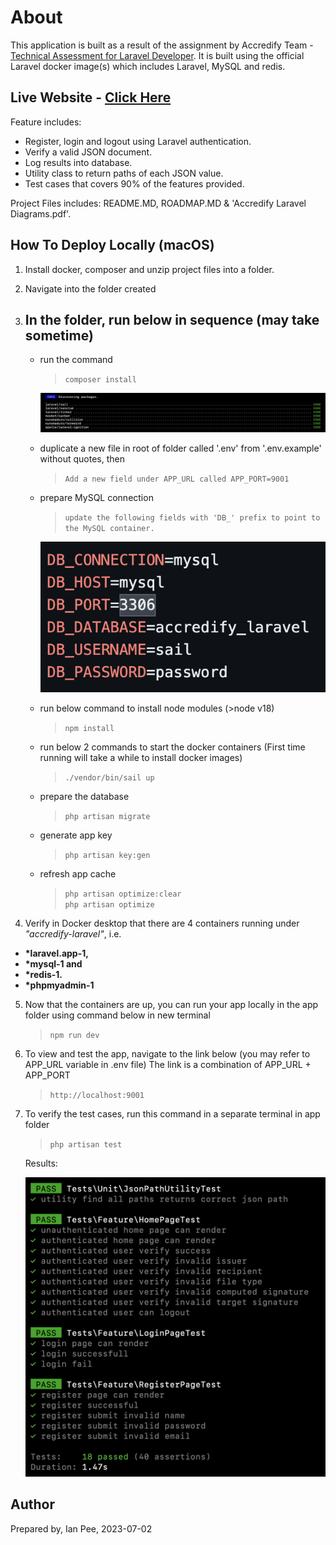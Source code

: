 # About
This application is built as a result of the assignment by Accredify Team - [Technical Assessment for Laravel Developer](https://accredify.notion.site/Technical-Assessment-for-Laravel-Developer-de808af21ca249ba8f4b2d8f1aaf2a66). It is built using the official Laravel docker image(s) which includes Laravel, MySQL and redis.

## Live Website - [Click Here](http://verification.portal.ianpee.com) ##

Feature includes:
- Register, login and logout using Laravel authentication.
- Verify a valid JSON document.
- Log results into database.
- Utility class to return paths of each JSON value.
- Test cases that covers 90% of the features provided.

Project Files includes:
README.MD, ROADMAP.MD & 'Accredify Laravel Diagrams.pdf'.

## How To Deploy Locally (macOS)
1. Install docker, composer and unzip project files into a folder.
2. Navigate into the folder created
3. ## In the folder, run below in sequence (may take sometime) ##
    - run the command
        > ``` composer install ```

        ![Alt text](<SS 2023-07-12 at 12.46.38.png>)
    - duplicate a new file in root of folder called '.env' from '.env.example' without quotes, then
        > ``` Add a new field under APP_URL called APP_PORT=9001 ```
    - prepare MySQL connection
        > ``` update the following fields with 'DB_' prefix to point to the MySQL container. ```

        ![Alt text](<SS 2023-07-12 at 12.48.24.png>)
    - run below command to install node modules (>node v18)
        > ``` npm install ```

    - run below 2 commands to start the docker containers (First time running will take a while to install docker images)
        > ``` ./vendor/bin/sail up ```

    - prepare the database
        > ``` php artisan migrate ```

    - generate app key
        > ``` php artisan key:gen ```

    - refresh app cache
        > ``` php artisan optimize:clear ```\
        > ``` php artisan optimize ```

4. Verify in Docker desktop that there are 4 containers running under <em>"accredify-laravel"</em>, i.e. <b>
- *laravel.app-1, 
- *mysql-1 and
- *redis-1.
- *phpmyadmin-1</b>
5. Now that the containers are up, you can run your app locally in the app folder using command below in new terminal
    > ``` npm run dev ```
6. To view and test the app, navigate to the link below (you may refer to APP_URL variable in .env file)
    The link is a combination of APP_URL + APP_PORT
    > ``` http://localhost:9001 ``` 
7. To verify the test cases, run this command in a separate terminal in app folder 
    > ``` php artisan test ```

    Results:

    ![Alt text](<SS 2023-07-12 at 14.37.49.png>)


## Author
Prepared by, Ian Pee, 2023-07-02
